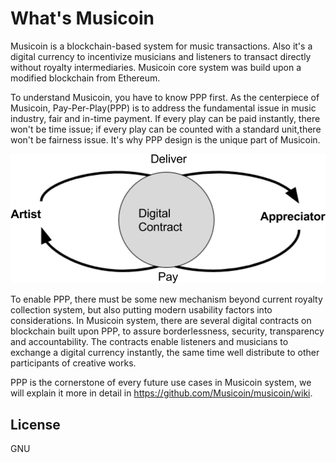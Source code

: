 # What's Musicoin

Musicoin is a blockchain-based system for music transactions. Also it's a digital currency to incentivize musicians and listeners to transact directly without royalty intermediaries. Musicoin core system was build upon a modified blockchain from Ethereum. 

To understand Musicoin, you have to know PPP first. As the centerpiece of Musicoin, Pay-Per-Play(PPP) is to address the fundamental issue in music industry, fair and in-time payment. If every play can be paid instantly, there won't be time issue; if every play can be counted with a standard unit,there won't be fairness issue. It's why PPP design is the unique part of Musicoin.

<img src = "images/ppp.png">

To enable PPP, there must be some new mechanism beyond current royalty collection system, but also putting modern usability factors into considerations. In Musicoin system, there are several digital contracts on blockchain built upon PPP, to assure borderlessness, security, transparency and accountability. The contracts enable listeners and musicians to exchange a digital currency instantly, the same time well distribute to other participants of creative works.

PPP is the cornerstone of every future use cases in Musicoin system, we will explain it more in detail in https://github.com/Musicoin/musicoin/wiki.

## License
GNU
